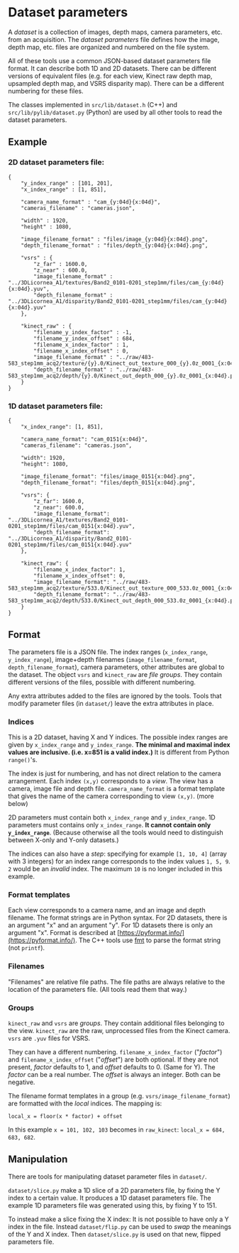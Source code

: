 # Dataset parameters

A _dataset_ is a collection of images, depth maps, camera parameters, etc. from an acquisition.
The _dataset parameters_ file defines how the image, depth map, etc. files are organized and numbered on the file system.

All of these tools use a common JSON-based dataset parameters file format. It can describe both 1D and 2D datasets.
There can be different versions of equivalent files (e.g. for each view, Kinect raw depth map, upsampled depth map, and
VSRS disparity map). There can be a different numbering for these files.

The classes implemented in `src/lib/dataset.h` (C++) and `src/lib/pylib/dataset.py` (Python) are used by all other tools to
read the dataset parameters.

## Example

### 2D dataset parameters file:

```
{
	"y_index_range" : [101, 201],
	"x_index_range" : [1, 851],	
	
	"camera_name_format" : "cam_{y:04d}{x:04d}",
	"cameras_filename" : "cameras.json",

	"width" : 1920,
	"height" : 1080,

	"image_filename_format" : "files/image_{y:04d}{x:04d}.png",
	"depth_filename_format" : "files/depth_{y:04d}{x:04d}.png",

	"vsrs" : {
		"z_far" : 1600.0,
		"z_near" : 600.0,
		"image_filename_format" : "../3DLicornea_A1/textures/Band2_0101-0201_step1mm/files/cam_{y:04d}{x:04d}.yuv",
		"depth_filename_format" : "../3DLicornea_A1/disparity/Band2_0101-0201_step1mm/files/cam_{y:04d}{x:04d}.yuv"
	},
	
	"kinect_raw" : {
		"filename_y_index_factor" : -1,
		"filename_y_index_offset" : 684,
		"filename_x_index_factor" : 1,
		"filename_x_index_offset" : 0,
		"image_filename_format" : "../raw/483-583_step1mm_acq2/texture/{y}.0/Kinect_out_texture_000_{y}.0z_0001_{x:04d}.png",
		"depth_filename_format" : "../raw/483-583_step1mm_acq2/depth/{y}.0/Kinect_out_depth_000_{y}.0z_0001_{x:04d}.png"
	}
}
```


### 1D dataset parameters file:

```
{
    "x_index_range": [1, 851],

    "camera_name_format": "cam_0151{x:04d}", 
    "cameras_filename": "cameras.json", 

    "width": 1920, 
    "height": 1080, 

    "image_filename_format": "files/image_0151{x:04d}.png", 
    "depth_filename_format": "files/depth_0151{x:04d}.png", 

    "vsrs": {
        "z_far": 1600.0, 
        "z_near": 600.0,
        "image_filename_format": "../3DLicornea_A1/textures/Band2_0101-0201_step1mm/files/cam_0151{x:04d}.yuv", 
        "depth_filename_format": "../3DLicornea_A1/disparity/Band2_0101-0201_step1mm/files/cam_0151{x:04d}.yuv" 
    }, 

    "kinect_raw": {
        "filename_x_index_factor": 1, 
        "filename_x_index_offset": 0, 
        "image_filename_format": "../raw/483-583_step1mm_acq2/texture/533.0/Kinect_out_texture_000_533.0z_0001_{x:04d}.png",
        "depth_filename_format": "../raw/483-583_step1mm_acq2/depth/533.0/Kinect_out_depth_000_533.0z_0001_{x:04d}.png"
    }
}

```

## Format
The parameters file is a JSON file. The index ranges (`x_index_range`, `y_index_range`), image+depth
filenames (`image_filename_format`, `depth_filename_format`), camera parameters, other attributes are global to the
dataset. The object `vsrs` and `kinect_raw` are _file groups_. They contain different versions of the files, possible with different
numbering.

Any extra attributes added to the files are ignored by the tools. Tools that modify parameter files (in `dataset/`) leave the
extra attributes in place.

### Indices
This is a 2D dataset, having X and Y indices. The possible index ranges are given by `x_index_range` and `y_index_range`.
**The minimal and maximal index values are inclusive. (i.e. x=851 is a valid index.)** It is different from Python `range()`'s.

The index is just for numbering, and has not direct relation to the camera arrangement. Each index `(x,y)` corresponds to a _view_.
The view has a camera, image file and depth file. `camera_name_format` is a format template that gives the name of the camera
corresponding to view `(x,y)`. (more below)

2D parameters must contain both `x_index_range` and `y_index_range`. 1D parameters must contains only `x_index_range`.
**It cannot contain only `y_index_range`**. (Because otherwise all the tools would need to distinguish between X-only and Y-only datasets.)

The indices can also have a _step_: specifying for example `[1, 10, 4]` (array with 3 integers) for an index range corresponds to the index values
`1, 5, 9`. `2` would be an _invalid_ index. The maximum `10` is no longer included in this example.


### Format templates
Each view corresponds to a camera name, and an image and depth filename. The format strings are in Python syntax. For
2D datasets, there is an argument "x" and an argument "y". For 1D datasets there is only an argument "x".
Format is described at [https://pyformat.info/](https://pyformat.info/).
The C++ tools use [fmt](https://github.com/fmtlib/fmt) to parse the format string (not `printf`).


### Filenames
"Filenames" are relative file paths. The file paths are always relative to the location of the parameters file.
(All tools read them that way.)


### Groups
`kinect_raw` and `vsrs` are _groups_. They contain additional files belonging to the view. `kinect_raw` are the raw,
unprocessed files from the Kinect camera. `vsrs` are `.yuv` files for VSRS.

They can have a different numbering. `filename_x_index_factor` ("_factor_") and `filename_x_index_offset` ("_offset_") are both optional. If they
are not present, _factor_ defaults to 1, and _offset_ defaults to 0. (Same for Y).
The _factor_ can be a real number. The _offset_ is always an integer. Both can be negative.

The filename format templates in a group (e.g. `vsrs/image_filename_format`) are formatted with the _local_ indices.
The mapping is:

    local_x = floor(x * factor) + offset

In this example `x = 101, 102, 103` becomes in `raw_kinect`: `local_x = 684, 683, 682`.


## Manipulation
There are tools for manipulating dataset parameter files in `dataset/`.

`dataset/slice.py` make a 1D slice of a 2D parameters file, by fixing the Y index to a certain value.
It produces a 1D dataset parameters file. The example 1D parameters file was generated using this, by fixing Y to 151.

To instead make a slice fixing the X index: It is not possible to have only a Y index in the file.
Instead `dataset/flip.py` can be used to _swap_ the meanings of the Y and X index. Then `dataset/slice.py` is used 
on that new, flipped parameters file.
